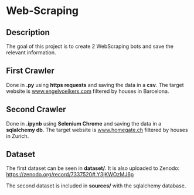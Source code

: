 # Web-Scraping

## Description

The goal of this project is to create 2 WebScraping bots and save the relevant information.

## First Crawler

Done in **.py** using **https requests** and saving the data in a **csv**. The target website is www.engelvoelkers.com filtered by houses in Barcelona.

## Second Crawler

Done in **.ipynb** using **Selenium Chrome** and saving the data in a **sqlalchemy db**. The target website is www.homegate.ch filtered by houses in Zurich.

## Dataset

The first dataset can be seen in **dataset/**. It is also uploaded to Zenodo: https://zenodo.org/record/7337520#.Y3jKWOzMJ6p

The second dataset is included in **sources/** with the sqlalchemy database.
